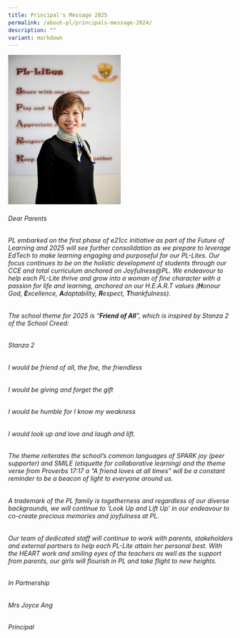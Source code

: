 ```yaml
---
title: Principal's Message 2025
permalink: /about-pl/principals-message-2024/
description: ""
variant: markdown
---
```

<img style="width:50%;height:50%" height="auto" width="100%" src="/images/About%20PL/Principal's%20Message%202023/P1.jpg">

###### Dear Parents&nbsp;&nbsp;&nbsp;&nbsp;&nbsp;&nbsp;&nbsp;&nbsp;&nbsp;&nbsp;&nbsp;&nbsp;&nbsp;&nbsp;&nbsp;&nbsp;&nbsp;&nbsp;&nbsp;&nbsp;&nbsp;&nbsp;&nbsp;&nbsp;&nbsp;&nbsp;&nbsp;&nbsp;&nbsp;&nbsp;&nbsp;&nbsp;&nbsp;&nbsp;&nbsp;&nbsp;&nbsp;&nbsp;&nbsp;&nbsp;&nbsp;&nbsp;&nbsp;&nbsp;&nbsp; &nbsp;&nbsp;&nbsp;&nbsp;&nbsp;&nbsp;&nbsp;&nbsp;&nbsp;&nbsp;&nbsp;&nbsp;&nbsp;&nbsp;&nbsp;&nbsp;&nbsp;&nbsp;&nbsp;&nbsp;&nbsp;&nbsp;&nbsp;&nbsp;&nbsp;&nbsp;

###### PL embarked on the first phase of e21cc initiative as part of the Future of Learning and 2025 will see further consolidation as we prepare to leverage EdTech to make learning engaging and purposeful for our PL-Lites. Our focus continues to be on the holistic development of students through our CCE and total curriculum anchored on Joyfulness@PL. We endeavour to help each PL-Lite thrive and grow into a woman of fine character with a passion for life and learning, anchored on our H.E.A.R.T values (**H**onour God, **E**xcellence, **A**daptability, **R**espect, **T**hankfulness).

###### The school theme for 2025 is “**Friend of All**”, which is inspired by Stanza 2 of the School Creed:

###### _Stanza 2_

###### *I would be friend of all, the foe, the friendless*

###### *I would be giving and forget the gift*

###### *I would be humble for I know my weakness*

###### *I would look up and love and laugh and lift.*

###### The theme reiterates the school’s common languages of SPARK joy (peer supporter) and SMILE (etiquette for collaborative learning) and the theme verse from Proverbs 17:17 a “A friend loves at all times” will be a constant reminder to be a beacon of light to everyone around us.&nbsp;

###### A trademark of the PL family is togetherness and regardless of our diverse backgrounds, we will continue to ‘Look Up and Lift Up’ in our endeavour to co-create precious memories and joyfulness at PL.

###### Our team of dedicated staff will continue to work with parents, stakeholders and external partners to help each PL-Lite attain her personal best. With the HEART work and smiling eyes of the teachers as well as the support from parents, our girls will flourish in PL and take flight to new heights.

###### In Partnership
###### Mrs Joyce Ang
###### Principal